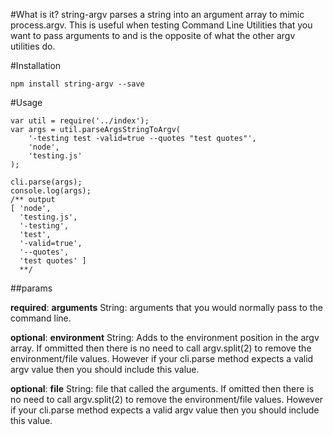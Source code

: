 
#What is it?
string-argv parses a string into an argument array to mimic process.argv.
This is useful when testing Command Line Utilities that you want to pass arguments to and is the opposite of what the other argv utilities do.

#Installation
```
npm install string-argv --save
```
#Usage
```
var util = require('../index');
var args = util.parseArgsStringToArgv(
    '-testing test -valid=true --quotes "test quotes"', 
    'node', 
    'testing.js'
);

cli.parse(args);
console.log(args);
/** output
[ 'node',
  'testing.js',
  '-testing',
  'test',
  '-valid=true',
  '--quotes',
  'test quotes' ]
  **/
```

##params

__required__: __arguments__ String: arguments that you would normally pass to the command line.

__optional__: __environment__ String: Adds to the environment position in the argv array. If ommitted then there is no need to call argv.split(2) to remove the environment/file values. However if your cli.parse method expects a valid argv value then you should include this value.

__optional__: __file__ String: file that called the arguments. If omitted then there is no need to call argv.split(2) to remove the environment/file values. However if your cli.parse method expects a valid argv value then you should include this value.